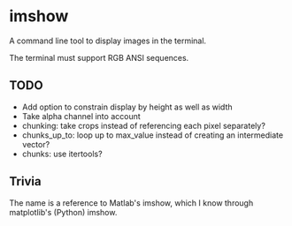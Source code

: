 # imshow

A command line tool to display images in the terminal.

The terminal must support RGB ANSI sequences.

## TODO
* Add option to constrain display by height as well as width
* Take alpha channel into account
* chunking: take crops instead of referencing each pixel separately?
* chunks\_up\_to: loop up to max\_value instead of creating an intermediate vector?
* chunks: use itertools?

## Trivia

The name is a reference to Matlab's imshow, which I know through matplotlib's (Python) imshow.

